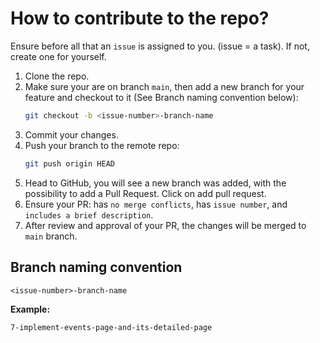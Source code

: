 # How to contribute to the repo?
Ensure before all that an `issue` is assigned to you. (issue = a task). If not, create one for yourself.

1. Clone the repo.  
2. Make sure your are on branch `main`, then add a new branch for your feature and checkout to it (See Branch naming convention below):
    ```bash
    git checkout -b <issue-number>-branch-name
    ```
3. Commit your changes.
4. Push your branch to the remote repo:
    ```bash
    git push origin HEAD
    ```
5. Head to GitHub, you will see a new branch was added, with the possibility to add a Pull Request. Click on add pull request.
6. Ensure your PR: has `no merge conflicts`, has `issue number`, and `includes a brief description`.
7. After review and approval of your PR, the changes will be merged to `main` branch.

## Branch naming convention
```
<issue-number>-branch-name
```


**Example:** 
   ```
   7-implement-events-page-and-its-detailed-page
   ```